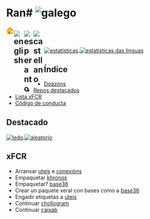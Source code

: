 # Ran# <img src="https://raw.githubusercontent.com/Ran-n/svgs/main/bandeiras/nacións/gz-0.svg" width="25" alt="galego" title="Galego">

[<img align="left" src="../../media/emojis/casa.svg" width="20" alt="inicio" title="Inicio">](../../README.md)

[<img align="left" src="https://raw.githubusercontent.com/Ran-n/svgs/main/bandeiras/nacións/en-0.svg" width="27" alt="english" title="English">](readme_en.md)
[<img align="left" src="https://raw.githubusercontent.com/Ran-n/svgs/main/bandeiras/nacións/eo-0.svg" width="25" alt="esperanto" title="Esperanto">](readme_eo.md)
[<img align="left" src="https://raw.githubusercontent.com/Ran-n/svgs/main/bandeiras/nacións/cas-0.svg" width="28" alt="castellano" title="Castellano">](readme_cas.md)
<img align="center">
<img align="right">
---
<a href="https://github-readme-stats.vercel.app/api?username=ran-n&theme=dark&show_icons=true&locale=pt-PT&include_all_commits=true">
  <img align="center" width="400" src="https://github-readme-stats.vercel.app/api?username=ran-n&theme=dark&show_icons=true&locale=pt-PT&include_all_commits=true" alt="estatísticas" title="Estatísticas"/>
</a>
<a href="https://github-readme-stats.vercel.app/api/top-langs/?username=ran-n&theme=dark&locale=pt-PT&layout=compact&custom_title=Idiomas%20m%C3%A1is%20usados">
  <img align="center" width="334" src="https://github-readme-stats.vercel.app/api/top-langs/?username=ran-n&theme=dark&locale=pt-PT&layout=compact&custom_title=Idiomas%20m%C3%A1is%20usados" alt="estatísticas das linguas" title="Estatísticas das linguas"/>
</a>

## Índice
- [Doazóns](https://github.com/Ran-n/doc/blob/main/doazóns.md)
- [Repos destacados](readme_gz.md#destacado)
- [Lista xFCR](readme_gz.md#xFCR)
- [Código de conducta](https://github.com/Ran-n/doc/blob/main/coc/coc_gz.md)

## Destacado
<a href="https://github-readme-stats.vercel.app/api/pin/?username=ran-n&repo=ledo&theme=dark">
  <img align="center" width="370" src="https://github-readme-stats.vercel.app/api/pin/?username=ran-n&repo=ledo&theme=dark" alt="ledo" title="Ledo"/>
</a>
<a href="https://github-readme-stats.vercel.app/api/pin/?username=ran-n&repo=aleatorio&theme=dark">
  <img align="center" width="400" src="https://github-readme-stats.vercel.app/api/pin/?username=ran-n&repo=aleatorio&theme=dark" alt="aleatorio" title="Aleatorio"/>
</a>

## xFCR
- Arranxar [uteis](https://github.com/Ran-n/uteis) e [conexións](https://github.com/Ran-n/conexions)
- Empaquetar [khronos](https://github.com/Ran-n/khronos)
- Empaquetar? [base36](https://github.com/Ran-n/base36)
- Crear un paquete xeral con bases como a [base36](https://github.com/Ran-n/base36)
- Engadir etiquetas a [uteis](https://github.com/Ran-n/uteis)
- Continuar [chollogram](https://github.com/Ran-n/chollogram)
- Continuar [caixab](https://github.com/Ran-n/caixab)
